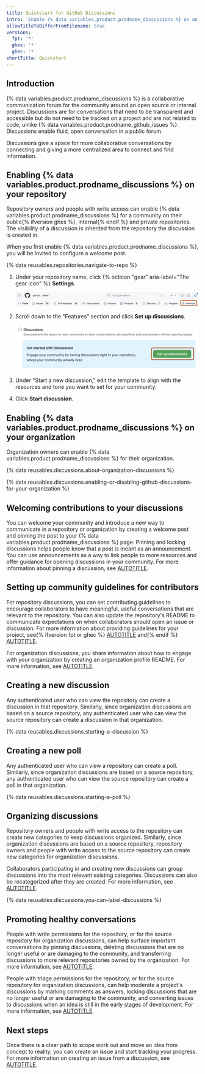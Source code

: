 ```yaml
---
title: Quickstart for GitHub Discussions
intro: 'Enable {% data variables.product.prodname_discussions %} on an existing repository or organization and start conversations with your community.'
allowTitleToDifferFromFilename: true
versions:
  fpt: '*'
  ghes: '*'
  ghec: '*'
shortTitle: Quickstart
---
```



## Introduction

{% data variables.product.prodname_discussions %} is a collaborative communication forum for the community around an open source or internal project. Discussions are for conversations that need to be transparent and accessible but do not need to be tracked on a project and are not related to code, unlike {% data variables.product.prodname_github_issues %}. Discussions enable fluid, open conversation in a public forum.

Discussions give a space for more collaborative conversations by connecting and giving a more centralized area to connect and find information.

## Enabling {% data variables.product.prodname_discussions %} on your repository

Repository owners and people with write access can enable {% data variables.product.prodname_discussions %} for a community on their public{% ifversion ghes %}, internal{% endif %} and private repositories. The visibility of a discussion is inherited from the repository the discussion is created in.

When you first enable {% data variables.product.prodname_discussions %}, you will be invited to configure a welcome post.

{% data reusables.repositories.navigate-to-repo %}
1. Under your repository name, click {% octicon "gear" aria-label="The gear icon" %}
**Settings**.

   ![Screenshot of the tabs in a {% data variables.product.company_short %} repository. The "Settings" option is outlined in dark orange.](/assets/images/help/discussions/public-repo-settings-global-nav-update.png)

1. Scroll down to the "Features" section and click **Set up discussions**.

   ![Screenshot of the "Discussions" option in the repository's settings. A green button, labeled "Set up discussions", is outlined in dark orange.](/assets/images/help/discussions/setup-discussions-button.png)

1. Under "Start a new discussion," edit the template to align with the resources and tone you want to set for your community.
1. Click **Start discussion**.

## Enabling {% data variables.product.prodname_discussions %} on your organization

Organization owners can enable {% data variables.product.prodname_discussions %} for their organization.

{% data reusables.discussions.about-organization-discussions %}

{% data reusables.discussions.enabling-or-disabling-github-discussions-for-your-organization %}

## Welcoming contributions to your discussions

You can welcome your community and introduce a new way to communicate in a repository or organization by creating a welcome post and pinning the post to your {% data variables.product.prodname_discussions %} page. Pinning and locking discussions helps people know that a post is meant as an announcement. You can use announcements as a way to link people to more resources and offer guidance for opening discussions in your community. For more information about pinning a discussion, see [AUTOTITLE](/discussions/managing-discussions-for-your-community/managing-discussions#pinning-a-discussion).

## Setting up community guidelines for contributors

For repository discussions, you can set contributing guidelines to encourage collaborators to have meaningful, useful conversations that are relevant to the repository. You can also update the repository's README to communicate expectations on when collaborators should open an issue or discussion. For more information about providing guidelines for your project, see{% ifversion fpt or ghec %} [AUTOTITLE](/communities/setting-up-your-project-for-healthy-contributions/adding-a-code-of-conduct-to-your-project) and{% endif %} [AUTOTITLE](/communities/setting-up-your-project-for-healthy-contributions).

For organization discussions, you share information about how to engage with your organization by creating an organization profile README. For more information, see [AUTOTITLE](/organizations/collaborating-with-groups-in-organizations/customizing-your-organizations-profile).

## Creating a new discussion

Any authenticated user who can view the repository can create a discussion in that repository. Similarly, since organization discussions are based on a source repository, any authenticated user who can view the source repository can create a discussion in that organization.

{% data reusables.discussions.starting-a-discussion %}

## Creating a new poll

Any authenticated user who can view a repository can create a poll. Similarly, since organization discussions are based on a source repository, any authenticated user who can view the source repository can create a poll in that organization.

{% data reusables.discussions.starting-a-poll %}

## Organizing discussions

Repository owners and people with write access to the repository can create new categories to keep discussions organized. Similarly, since organization discussions are based on a source repository, repository owners and people with write access to the source repository can create new categories for organization discussions.

Collaborators participating in and creating new discussions can group discussions into the most relevant existing categories. Discussions can also be recategorized after they are created. For more information, see [AUTOTITLE](/discussions/managing-discussions-for-your-community/managing-categories-for-discussions).

{% data reusables.discussions.you-can-label-discussions %}

## Promoting healthy conversations

People with write permissions for the repository, or for the source repository for organization discussions, can help surface important conversations by pinning discussions, deleting discussions that are no longer useful or are damaging to the community, and transferring discussions to more relevant repositories owned by the organization. For more information, see [AUTOTITLE](/discussions/managing-discussions-for-your-community/managing-discussions).

People with triage permissions for the repository, or for the source repository for organization discussions, can help moderate a project's discussions by marking comments as answers, locking discussions that are no longer useful or are damaging to the community, and converting issues to discussions when an idea is still in the early stages of development. For more information, see [AUTOTITLE](/discussions/managing-discussions-for-your-community/moderating-discussions).

## Next steps

Once there is a clear path to scope work out and move an idea from concept to reality, you can create an issue and start tracking your progress. For more information on creating an issue from a discussion, see [AUTOTITLE](/discussions/managing-discussions-for-your-community/moderating-discussions).
